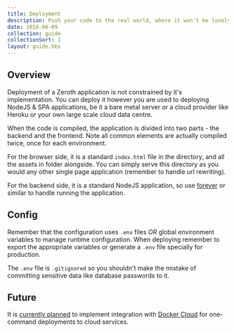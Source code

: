 ```yaml
---
title: Deployment
description: Push your code to the real world, where it won't be lonely
date: 2016-06-09
collection: guide
collectionSort: 1
layout: guide.hbs
---
```


## Overview
Deployment of a Zeroth application is not constrained by it's implementation. You can deploy it however you are used
to deploying NodeJS & SPA applications, be it a bare metal server or a cloud provider like Heroku or your own large scale
cloud data centre. 

When the code is compiled, the application is divided into two parts - the backend and the frontend. Note all common
 elements are actually compiled twice, once for each environment.
 
For the browser side, it is a standard `index.html` file in the directory, and all the assets in folder alongside.
You can simply serve this directory as you would any other single page application (remember to handle url rewriting).

For the backend side, it is a standard NodeJS application, so use [forever] or similar to handle running the application.

## Config
Remember that the configuration uses `.env` files *OR* global environment variables to manage runtime configuration.
When deploying remember to export the appropriate variables or generate a `.env` file specially for production.

The `.env` file is `.gitignored` so you shouldn't make the mistake of committing sensitive data like database passwords
to it.

## Future
It is [currently planned][docker-deployment-issue] to implement integration with [Docker Cloud][docker-cloud] for one-command deployments
to cloud services.

[forever]:https://github.com/foreverjs/forever
[docker-deployment-issue]: https://github.com/zeroth/zeroth/issues/107
[docker-cloud]: https://cloud.docker.com
